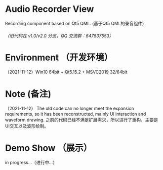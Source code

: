 # Audio Recorder View
Recording component based on Qt5 QML. (基于Qt5 QML的录音组件)
###### （旧代码在 v1.0/v2.0 分支，QQ 交流群：647637553）

# Environment （开发环境）
（2021-11-12）Win10 64bit + Qt5.15.2 + MSVC2019 32/64bit

# Note  (备注)
（2021-11-12）
The old code can no longer meet the expansion requirements, so it has been reconstructed, mainly UI interaction and waveform drawing.
之前的代码已经不满足扩展需求，所以进行了重构，主要是UI交互以及波形绘制。

# Demo Show （展示）
in progress...（进行中...）
